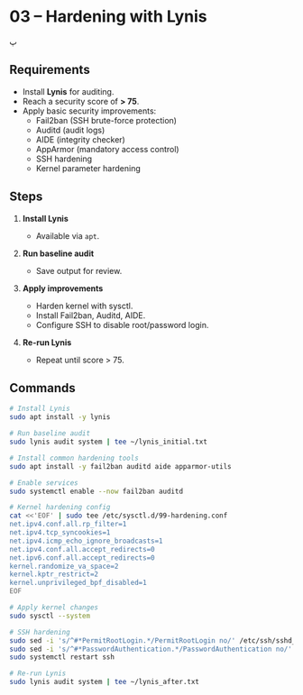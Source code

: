 #  03 – Hardening with Lynis
پ
## Requirements
- Install **Lynis** for auditing.  
- Reach a security score of **> 75**.  
- Apply basic security improvements:  
  - Fail2ban (SSH brute-force protection)  
  - Auditd (audit logs)  
  - AIDE (integrity checker)  
  - AppArmor (mandatory access control)  
  - SSH hardening  
  - Kernel parameter hardening  

## Steps
1. **Install Lynis**  
   - Available via `apt`.  

2. **Run baseline audit**  
   - Save output for review.  

3. **Apply improvements**  
   - Harden kernel with sysctl.  
   - Install Fail2ban, Auditd, AIDE.  
   - Configure SSH to disable root/password login.  

4. **Re-run Lynis**  
   - Repeat until score > 75.  

## Commands
```bash
# Install Lynis
sudo apt install -y lynis

# Run baseline audit
sudo lynis audit system | tee ~/lynis_initial.txt

# Install common hardening tools
sudo apt install -y fail2ban auditd aide apparmor-utils

# Enable services
sudo systemctl enable --now fail2ban auditd

# Kernel hardening config
cat <<'EOF' | sudo tee /etc/sysctl.d/99-hardening.conf
net.ipv4.conf.all.rp_filter=1
net.ipv4.tcp_syncookies=1
net.ipv4.icmp_echo_ignore_broadcasts=1
net.ipv4.conf.all.accept_redirects=0
net.ipv6.conf.all.accept_redirects=0
kernel.randomize_va_space=2
kernel.kptr_restrict=2
kernel.unprivileged_bpf_disabled=1
EOF

# Apply kernel changes
sudo sysctl --system

# SSH hardening
sudo sed -i 's/^#*PermitRootLogin.*/PermitRootLogin no/' /etc/ssh/sshd_config
sudo sed -i 's/^#*PasswordAuthentication.*/PasswordAuthentication no/' /etc/ssh/sshd_config
sudo systemctl restart ssh

# Re-run Lynis
sudo lynis audit system | tee ~/lynis_after.txt
